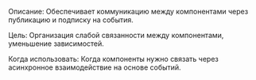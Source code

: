 Описание: Обеспечивает коммуникацию между компонентами через публикацию и подписку на события.

Цель: Организация слабой связанности между компонентами, уменьшение зависимостей.

Когда использовать: Когда компоненты нужно связать через асинхронное взаимодействие на основе событий.